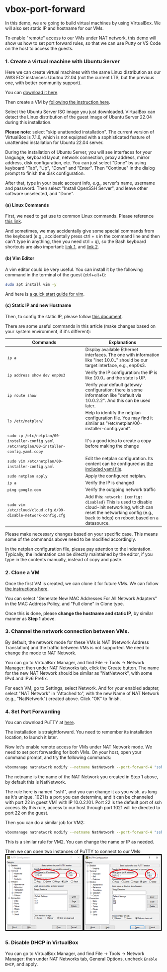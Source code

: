# vbox-port-forward

In this demo, we are going to build virtual machines by using VirtualBox. We will also set static IP and hostname for our VMs. 

To enable "remote" access to our VMs under NAT network, this demo will show us how to set port forward rules, so that we can use Putty or VS Code on the host to access the guests.

### 1. Create a virtual machine with Ubuntu Server

Here we can create virtual machines with the same Linux distribution as our AWS EC2 instances: Ubutnu 22.04 (not the current LTS, but the previous one, with better community support).

You can [download it here](https://releases.ubuntu.com/jammy/ubuntu-22.04.5-live-server-amd64.iso).

Then create a VM by [following the instruction here](https://www.virtualbox.org/manual/ch01.html#create-vm-wizard).

Select the Ubuntu Server ISO image you just downloaded. VirtualBox can detect the Linux distribution of the guest image of Ubuntu Server 22.04 during this installation.

**Please note**: select "skip unattended installation". The current version of VirtualBox is 7.1.6, which is not equipted with a sophisticated feature of unattended installation for Ubuntu 22.04 server.

During the installation of Ubuntu Server, you will see interfaces for your language, keyboard layout, network connection, proxy address, mirror address, disk configuration, etc. You can just select "Done" by using keyboard "Tab", "Up", "Down" and "Enter". Then "Continue" in the dialog prompt to finish the disk configuration.

After that, type in your basic account info, e.g., server's name, username and password. Then select "Install OpenSSH Server", and leave other software unselected, and "Done".

#### (a) Linux Commands

First, we need to get use to common Linux commands. Please reference [this link](https://linuxconfig.org/linux-commands-cheat-sheet).

And sometimes, we may accidentally give some special commands from the keyboard (e.g., accidentally press ctrl + s in the command line and then can't type in anything, then you need ctrl + q), so the Bash keyboard shortcuts are also important: [link 1](https://ss64.com/bash/syntax-keyboard.html), and [link 2](https://www.enlinux.com/bash-keyboard-shortcuts/).


#### (b) Vim Editor

A vim editor could be very useful. You can install it by the following command in the terminal of the guest (ctrl+alt+t):

```bash
sudo apt install vim -y
```

And here is [a quick start guide for vim](https://opensource.com/article/19/3/getting-started-vim).


#### (c) Static IP and new Hostname

Then, to config the static IP, please follow [this document](https://ubuntu.com/server/docs/network-configuration).


There are some useful commands in this article (make changes based on your system environment, if it's different):

| Commands | Explanations |
|----------|--------------|
| `ip a` | Display available Ethernet interfaces. The one with information like "inet 10.0.***.***" should be our target interface, e.g., enp0s3. |
| `ip address show dev enp0s3` | Verify the IP configuration: the IP is like 10.0.***.*** and the state is UP. |
| `ip route show` | Verify your default gateway configuration: there is some information like "default via 10.0.2.2". And this can be used later. |
| `ls /etc/netplan/` | Help to identify the netplan configuration file. You may find it similar as "/etc/netplan/00-installer-config.yaml". |
| `sudo cp /etc/netplan/00-installer-config.yaml /etc/netplan/00-installer-config.yaml.copy` | It's a good idea to create a copy before making the change |
| `sudo vim /etc/netplan/00-installer-config.yaml` | Edit the netplan configuration. Its content can be configured as [the included yaml file](00-installer-config.yaml). |
| `sudo netplan apply` | Apply the configured netplan. |
| `ip a` | Verify the IP is changed |
| `ping google.com` | Verify the outgoing network traffic |
| `sudo vim /etc/cloud/cloud.cfg.d/99-disable-network-config.cfg` | Add this: `network: {config: disabled}` This is used to disable cloud-init networking, which can reset the networking config (e.g., back to hdcp) on reboot based on a datasource. |

Please make necessary changes based on your specific case. This means some of the commands above need to be modified accordingly.

In the netplan configuration file, please pay attention to the indentation. Typically, the indentation can be directly maintained by the editor, if you type in the contents manually, instead of copy and paste.

### 2. Clone a VM
Once the first VM is created, we can clone it for future VMs. We can follow [the instructions here](https://www.virtualbox.org/manual/ch01.html#clone).

You can select "Generate New MAC Addresses For All Network Adapters" in the MAC Address Policy, and "Full clone" in Clone type.

Once this is done, please **change the hostname and static IP**, by similar manner as **Step 1** above.

### 3. Channel the network connection between VMs.

By default, the network mode for these VMs is NAT (Network Address Translation) and the traffic between VMs is not supported. We need to change the mode to NAT Network.

You can go to VirtualBox Manager, and find File -> Tools -> Network Manager: then under NAT Networks tab, click the Create button. The name for the new NAT Network should be similar as "NatNetwork", with some IPv4 and IPv6 Prefix.

For each VM, go to Settings, select Network. And for your enabled adapter, select "NAT Network" in "Attached to", with the new Name of NAT Network (e.g., "NatNetwork") created above. Click "OK" to finish.

### 4. Set Port Forwarding

You can download PuTTY at [here](https://www.chiark.greenend.org.uk/~sgtatham/putty/latest.html).


The installation is straightforward. You need to remember its installation location, to launch it later.

Now let's enable remote access for VMs under NAT Network mode. We need to set port forwarding for both VMs. On your host, open your command prompt, and try the following commands:

```bash
vboxmanage natnetwork modify --netname NatNetwork --port-forward-4 "ssh1:tcp:[]:1021:[10.0.2.101]:22"
```

The netname is the name of the NAT Network you created in Step 1 above, by default this is NatNetwork.

The rule here is named "ssh1", and you can change it as you wish, as long as it's unique. 1021 is a port you can determine, and it can be channeled with port 22 in guest VM1 with IP 10.0.2.101. Port 22 is the default port of ssh access. By this rule, access to our host through port 1021 will be directed to port 22 on the guest.

Then you can do a similar job for VM2:

```bash
vboxmanage natnetwork modify --netname NatNetwork --port-forward-4 "ssh2:tcp:[]:1022:[10.0.2.102]:22"
```

This is a similar rule for VM2. You can change the name or IP as needed.

Then we can open two instances of PuTTY to connect to our VMs:
![diagram](putty.png)

### 5. Disable DHCP in VirtualBox

You can go to VirtualBox Manager, and find File -> Tools -> Network Manager: then under NAT Networks tab, General Options, uncheck `Enable DHCP`, and apply.
